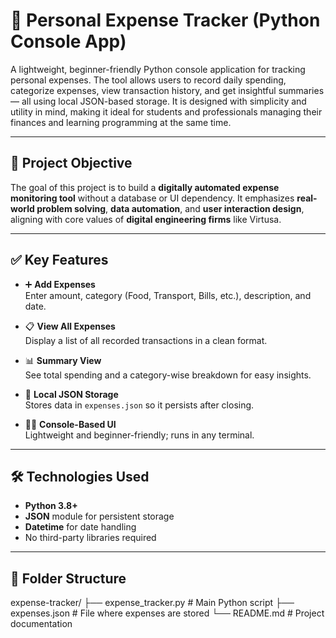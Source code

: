 # 💸 Personal Expense Tracker (Python Console App)

A lightweight, beginner-friendly Python console application for tracking personal expenses. The tool allows users to record daily spending, categorize expenses, view transaction history, and get insightful summaries — all using local JSON-based storage. It is designed with simplicity and utility in mind, making it ideal for students and professionals managing their finances and learning programming at the same time.

---

## 📌 Project Objective

The goal of this project is to build a **digitally automated expense monitoring tool** without a database or UI dependency. It emphasizes **real-world problem solving**, **data automation**, and **user interaction design**, aligning with core values of **digital engineering firms** like Virtusa.

---

## ✅ Key Features

- ➕ **Add Expenses**  
  Enter amount, category (Food, Transport, Bills, etc.), description, and date.

- 📋 **View All Expenses**  
  Display a list of all recorded transactions in a clean format.

- 📊 **Summary View**  
  See total spending and a category-wise breakdown for easy insights.

- 💾 **Local JSON Storage**  
  Stores data in `expenses.json` so it persists after closing.

- 🧑‍💻 **Console-Based UI**  
  Lightweight and beginner-friendly; runs in any terminal.

---

## 🛠️ Technologies Used

- **Python 3.8+**
- **JSON** module for persistent storage
- **Datetime** for date handling
- No third-party libraries required

---

## 📂 Folder Structure

expense-tracker/
├── expense_tracker.py # Main Python script
├── expenses.json # File where expenses are stored
└── README.md # Project documentation
